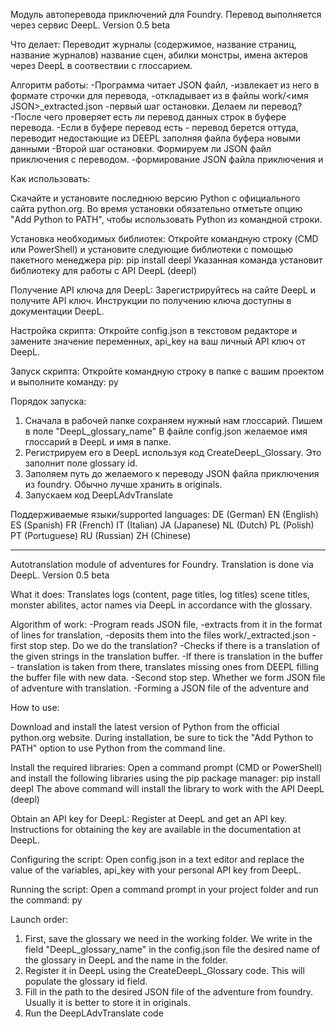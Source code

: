 Модуль автоперевода приключений для Foundry. Перевод выполняется через сервис DeepL.
Version 0.5 beta

Что делает:
Переводит журналы (содержимое, название страниц, название журналов) название сцен, абилки монстры, имена актеров через DeepL в соотвествии с глоссарием.

Алгоритм работы:
-Программа читает JSON файл, 
-извлекает из него в формате строчки для перевода, 
-откладывает из в файлы work/<имя JSON>_extracted.json
-первый шаг остановки. Делаем ли перевод?
-После чего проверяет есть ли перевод данных строк в буфере перевода. 
-Если в буфере перевод есть - перевод берется оттуда, переводит недостающие из DEEPL заполняя файла буфера новыми данными
-Второй шаг остановки. Формируем ли JSON файл приключения с переводом.
-формирование JSON файла приключения и

Как использовать:

Скачайте и установите последнюю версию Python с официального сайта python.org.
Во время установки обязательно отметьте опцию "Add Python to PATH", чтобы использовать Python из командной строки.

Установка необходимых библиотек:
Откройте командную строку (CMD или PowerShell) и установите следующие библиотеки с помощью пакетного менеджера pip:
pip install deepl 
Указанная команда установит библиотеку для работы с API DeepL (deepl) 

Получение API ключа для DeepL:
Зарегистрируйтесь на сайте DeepL и получите API ключ. Инструкции по получению ключа доступны в документации DeepL.

Настройка скрипта:
Откройте config.json в текстовом редакторе и замените значение переменных, api_key на ваш личный API ключ от DeepL.

Запуск скрипта:
Откройте командную строку в папке с вашим проектом и выполните команду:
py

Порядок запуска:
1) Сначала в рабочей папке сохраняем нужный нам глоссарий. Пишем в поле "DeepL_glossary_name" В файле config.json желаемое имя глоссарий в DeepL и имя в папке.
2) Регистрируем его в DeepL используя код CreateDeepL_Glossary. Это заполнит поле glossary id.
3) Заполяем путь до желаемого к переводу JSON файла приключения из foundry. Обычно лучше хранить в originals.
4) Запускаем код DeepLAdvTranslate


Поддерживаемые языки/supported languages:
DE (German)
EN (English)
ES (Spanish)
FR (French)
IT (Italian)
JA (Japanese)
NL (Dutch)
PL (Polish)
PT (Portuguese)
RU (Russian)
ZH (Chinese)


----------------------------------------------------------------------------------------------



Autotranslation module of adventures for Foundry. Translation is done via DeepL.
Version 0.5 beta

What it does:
Translates logs (content, page titles, log titles) scene titles, monster abilites, actor names via DeepL in accordance with the glossary.

Algorithm of work:
-Program reads JSON file, 
-extracts from it in the format of lines for translation, 
-deposits them into the files work/<JSON name>_extracted.json
-first stop step. Do we do the translation?
-Checks if there is a translation of the given strings in the translation buffer. 
-If there is translation in the buffer - translation is taken from there, translates missing ones from DEEPL filling the buffer file with new data.
-Second stop step. Whether we form JSON file of adventure with translation.
-Forming a JSON file of the adventure and

How to use:

Download and install the latest version of Python from the official python.org website.
During installation, be sure to tick the "Add Python to PATH" option to use Python from the command line.

Install the required libraries:
Open a command prompt (CMD or PowerShell) and install the following libraries using the pip package manager:
pip install deepl 
The above command will install the library to work with the API DeepL (deepl) 

Obtain an API key for DeepL:
Register at DeepL and get an API key. Instructions for obtaining the key are available in the documentation at DeepL.

Configuring the script:
Open config.json in a text editor and replace the value of the variables, api_key with your personal API key from DeepL.

Running the script:
Open a command prompt in your project folder and run the command:
py

Launch order:
1) First, save the glossary we need in the working folder. We write in the field "DeepL_glossary_name" in the config.json file the desired name of the glossary in DeepL and the name in the folder.
2) Register it in DeepL using the CreateDeepL_Glossary code. This will populate the glossary id field.
3) Fill in the path to the desired JSON file of the adventure from foundry. Usually it is better to store it in originals.
4) Run the DeepLAdvTranslate code
